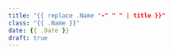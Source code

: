 ```yaml
---
title: "{{ replace .Name "-" " " | title }}"
class: "{{ .Name }}"
date: {{ .Date }}
draft: true
---
```


